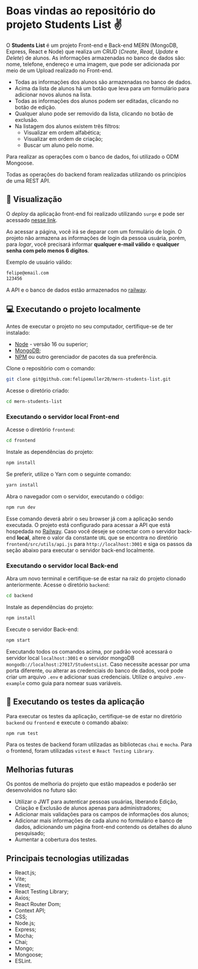 # Boas vindas ao repositório do projeto Students List ✌️

O **Students List** é um projeto Front-end e Back-end MERN (MongoDB, Express, React e Node) que realiza um CRUD (_Create_, _Read_, _Update_ e _Delete_) de alunos. As informações armazenadas no banco de dados são: nome, telefone, endereço e uma imagem, que pode ser adicionada por meio de um Upload realizado no Front-end.

- Todas as informações dos alunos são armazenadas no banco de dados.
- Acima da lista de alunos há um botão que leva para um formulário para adicionar novos alunos na lista.
- Todas as informações dos alunos podem ser editadas, clicando no botão de edição.
- Qualquer aluno pode ser removido da lista, clicando no botão de exclusão.
- Na listagem dos alunos existem três filtros:
  - Visualizar em ordem alfabética;
  - Visualizar em ordem de criação;
  - Buscar um aluno pelo nome.

Para realizar as operações com o banco de dados, foi utilizado o ODM Mongoose.

Todas as operações do backend foram realizadas utilizando os princípios de uma REST API.

## 👀 Visualização

O _deploy_ da aplicação front-end foi realizado utilizando `surge` e pode ser acessado [nesse link](https://felipemuller-students-list.surge.sh/).

Ao acessar a página, você irá se deparar com um formulário de login. O projeto não armazena as informações de login da pessoa usuária, porém, para _logar_, você precisará informar **qualquer e-mail válido** e **qualquer senha com pelo menos 6 dígitos**.

Exemplo de usuário válido:

```bash
felipe@email.com
123456
```

A API e o banco de dados estão armazenados no [railway](https://astute-silver-production.up.railway.app/students).

## 💻 Executando o projeto localmente

Antes de executar o projeto no seu computador, certifique-se de ter instalado:

- [Node](https://nodejs.org/en/download/) - versão 16 ou superior;
- [MongoDB](https://www.mongodb.com/docs/manual/installation/);
- [NPM](https://www.npmjs.com/) ou outro gerenciador de pacotes da sua preferência.

Clone o repositório com o comando:

```bash
git clone git@github.com:felipemuller20/mern-students-list.git
```

Acesse o diretório criado:

```bash
cd mern-students-list
```

### Executando o servidor local Front-end

Acesse o diretório `frontend`:

```bash
cd frontend
```

Instale as dependências do projeto:

```bash
npm install
```

Se preferir, utilize o Yarn com o seguinte comando:

```bash
yarn install
```

Abra o navegador com o servidor, executando o código:

```bash
npm run dev
```

Esse comando deverá abrir o seu browser já com a aplicação sendo executada. O projeto está configurado para acessar a API que está hospedada no [Railway](https://astute-silver-production.up.railway.app/students). Caso você deseje se conectar com o servidor back-end **local**, altere o valor da constante `URL` que se encontra no diretório `frontend/src/utils/api.js` para `http://localhost:3001` e siga os passos da seção abaixo para executar o servidor back-end localmente.

### Executando o servidor local Back-end

Abra um novo terminal e certifique-se de estar na raiz do projeto clonado anteriormente. Acesse o diretório `backend`:

```bash
cd backend
```

Instale as dependências do projeto:

```bash
npm install
```

Execute o servidor Back-end:

```bash
npm start
```

Executando todos os comandos acima, por padrão você acessará o servidor local `localhost:3001` e o servidor mongoDB `mongodb://localhost:27017/StudentsList`. Caso necessite acessar por uma porta diferente, ou alterar as credenciais do banco de dados, você pode criar um arquivo `.env` e adicionar suas credenciais. Utilize o arquivo `.env-example` como guia para nomear suas variáveis.

## 🔧 Executando os testes da aplicação

Para executar os testes da aplicação, certifique-se de estar no diretório `backend` ou `frontend` e execute o comando abaixo:

```bash
npm rum test
```

Para os testes de backend foram utilizadas as bibliotecas `chai` e `mocha`. Para o frontend, foram utilizadas `vitest` e `React Testing Library`.

## Melhorias futuras

Os pontos de melhoria do projeto que estão mapeados e poderão ser desenvolvidos no futuro são:

- Utilizar o JWT para autenticar pessoas usuárias, liberando Edição, Criação e Exclusão de alunos apenas para administradores;
- Adicionar mais validações para os campos de informações dos alunos;
- Adicionar mais informações de cada aluno no formulário e banco de dados, adicionando um página front-end contendo os detalhes do aluno pesquisado;
- Aumentar a cobertura dos testes.

## Principais tecnologias utilizadas

- React.js;
- Vite;
- Vitest;
- React Testing Library;
- Axios;
- React Router Dom;
- Context API;
- CSS;
- Node.js;
- Express;
- Mocha;
- Chai;
- Mongo;
- Mongoose;
- ESLint.
